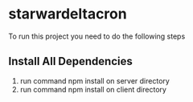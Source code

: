 # starwardeltacron

To run this project you need to do the following steps

## Install All Dependencies

1. run command npm install on server directory
2. run command npm install on client directory


